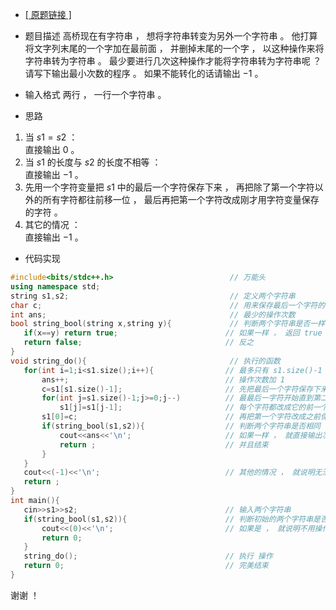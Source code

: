  - [[ 原题链接 ]](https://www.luogu.com.cn/problem/AT1210)   
                   
 - 题目描述
 高桥现在有字符串 ， 想将字符串转变为另外一个字符串 。 他打算将文字列末尾的一个字加在最前面 ， 并删掉末尾的一个字 ， 以这种操作来将字符串转为字符串 。  最少要进行几次这种操作才能将字符串转为字符串呢 ？ 请写下输出最小次数的程序 。 如果不能转化的话请输出 $-1$ 。                                      
 - 输入格式
 两行 ， 一行一个字符串 。    
                                
 - 思路                            
  1. 当 $s1 = s2$ ：                                               
     直接输出 $0$ 。                        
  2. 当 $s1$  的长度与  $s2$  的长度不相等 ：                                   
     直接输出 $-1$ 。                            
  3. 先用一个字符变量把 $s1$ 中的最后一个字符保存下来 ， 再把除了第一个字符以外的所有字符都往前移一位 ， 最后再把第一个字符改成刚才用字符变量保存的字符 。                   
  4. 其它的情况 ：                     
     直接输出 $-1$ 。               
                                     
 - 代码实现                                      
 ```cpp
#include<bits/stdc++.h>                          // 万能头      
using namespace std;
string s1,s2;                                    // 定义两个字符串            
char c;                                          // 用来保存最后一个字符的 char 变量 
int ans;                                         // 最少的操作次数           
bool string_bool(string x,string y){             // 判断两个字符串是否一样           
	if(x==y) return true;                        // 如果一样 ， 返回 true        
	return false;                                // 反之                   
}
void string_do(){                                // 执行的函数                  
	for(int i=1;i<s1.size();i++){                // 最多只有 s1.size()-1 次操作             
		ans++;                                   // 操作次数加 1                
		c=s1[s1.size()-1];                       // 先把最后一个字符保存下来            
		for(int j=s1.size()-1;j>=0;j--)          // 最最后一字符开始直到第二个字符           
			s1[j]=s1[j-1];                       // 每个字符都改成它的前一个字符                      
		s1[0]=c;                                 // 再把第一个字符改成之前保存下来的字符                    
		if(string_bool(s1,s2)){                  // 判断两个字符串是否相同              
			cout<<ans<<'\n';                     // 如果一样 ， 就直接输出次数        
			return ;	                         // 并且结束                  
		}
	}
	cout<<(-1)<<'\n';                            // 其他的情况 ， 就说明无法完成 ， 就输出 -1                      
	return ;
}
int main(){
	cin>>s1>>s2;                                 // 输入两个字符串                   
	if(string_bool(s1,s2)){                      // 判断初始的两个字符串是否相同                
		cout<<(0)<<'\n';                         // 如果是 ， 就说明不用操作 ， 直接输出 0              
		return 0;	
	}
	string_do();                                 // 执行 操作            
	return 0;	                                 // 完美结束 
}
```
                
 谢谢 ！        
 